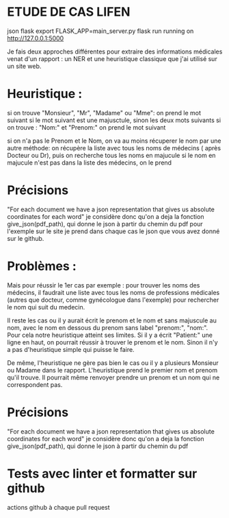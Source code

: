 # ETUDE DE CAS LIFEN

json
flask
export FLASK_APP=main_server.py
flask run 
running on http://127.0.0.1:5000

Je fais deux approches différentes pour extraire des informations médicales venat d'un rapport : un NER et une heuristique classique que j'ai utilisé sur un site web.
# Heuristique :

si on trouve "Monsieur", "Mr", "Madame" ou "Mme": on prend le mot suivant si le mot suivant est une majusctule, sinon les deux mots suivants
si on trouve : "Nom:" et "Prenom:"  on prend le mot suivant

si on n'a pas le Prenom et le Nom, on va au moins récuperer le nom par une autre méthode:
on récupère la liste avec tous les noms de médecins ( après Docteur ou Dr), puis on recherche tous les noms en majucule
si le nom en majucule n'est pas dans la liste des médecins, on le prend

# Précisions
"For each document we have a json representation that gives us absolute coordinates for each word"
je considère donc qu'on a deja la fonction give_json(pdf_path), qui donne le json à partir du chemin du pdf
pour l'exemple sur le site je prend dans chaque cas le json que vous avez donné sur le github.

# Problèmes :

Mais pour réussir le 1er cas par exemple : pour trouver les noms des médecins, il faudrait une liste avec tous les noms de professions médicales (autres que docteur, comme gynécologue dans l'exemple) pour rechercher le nom qui suit du medecin. 

Il reste les cas ou il y aurait écrit le prenom et le nom et sans majuscule au nom, avec le nom en dessous du prenom sans label "prenom:", "nom:". Pour cela notre heuristique atteint ses limites. Si il y a écrit "Patient:" une ligne en haut, on pourrait réussir à trouver le prenom et le nom. Sinon il n'y a pas d'heuristique simple qui puisse le faire.

De même, l'heuristique ne gère pas bien le cas ou il y a plusieurs Monsieur ou Madame dans le rapport. L'heuristique prend le premier nom et prenom qu'il trouve. Il pourrait même renvoyer prendre un prenom et un nom qui ne correspondent pas.

# Précisions
"For each document we have a json representation that gives us absolute coordinates for each word"
je considère donc qu'on a deja la fonction give_json(pdf_path), qui donne le json à partir du chemin du pdf

# Tests avec linter et formatter sur github
actions github à chaque pull request


